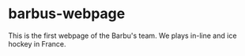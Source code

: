 # barbus-webpage

This is the first webpage of the Barbu's team.
We plays in-line and ice hockey in France.